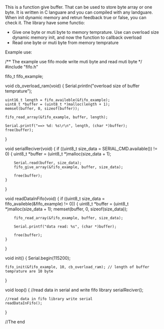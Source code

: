 This is a function give buffer. That can be used to store byte array or one byte. It is written in C languare and you can compiled with any landguare. When init dynamic memory and retrun feedback true or false, you can check it.
The library have some functio:
+ Give one byte or muti byte to memory temprature. Use can overload size dynamic memory init, and now the function to callback overload
+ Read one byte or muti byte from memory temprature


Example use:

/**
The example use fifo mode write muti byte and read muti byte
*/
#include "fifo.h"

fifo_t fifo_example;

void cb_overload_ram(void)
{
    Serial.println("overload size of buffer temprature");

    uint16_t length = fifo_availeble(&fifo_example);
    uint8_t *buffer = (uint8_t *)malloc(length + 1);
    memset(buffer, 0, sizeof(buffer));

    fifo_read_array(&fifo_example, buffer, length);

    Serial.printf("==> %d: %s\r\n", length, (char *)buffer);
    free(buffer);
}

void serialReciver(void)
{
    if ((uint8_t size_data = SERIAL_CMD.available()) != 0)
    {
        uint8_t *buffer = (uint8_t *)malloc(size_data + 1);

        Serial.read(buffer, size_data);
        fifo_give_array(&fifo_example, buffer, size_data);

        free(buffer);
    }
}

void readDataInFifo(void)
{
    if ((uint8_t size_data = fifo_availeble(&fifo_example) != 0))
    {
        uint8_t *buffer = (uint8_t *)malloc(size_data + 1);
        memset(buffer, 0, sizeof(size_data));

        fifo_read_array(&fifo_example, buffer, size_data);

        Serial.printf("data read: %s", (char *)buffer);

        free(buffer);
    }
}

void init()
{
    Serial.begin(115200);

    fifo_init(&fifo_example, 10, cb_overload_ram); // length of buffer temprature are 10 byte
}

void loop()
{
    //read data in serial and write fifo library
    serialReciver();

    //read data in fifo library write serial
    readDataInFifo();
}

//The end